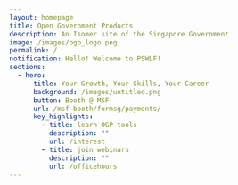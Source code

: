```yaml
---
layout: homepage
title: Open Government Products
description: An Isomer site of the Singapore Government
image: /images/ogp_logo.png
permalink: /
notification: Hello! Welcome to PSWLF!
sections:
  - hero:
      title: Your Growth, Your Skills, Your Career
      background: /images/untitled.png
      button: Booth @ MSF
      url: /msf-booth/formsg/payments/
      key_highlights:
        - title: learn OGP tools
          description: ""
          url: /interest
        - title: join webinars
          description: ""
          url: /officehours
---
```

